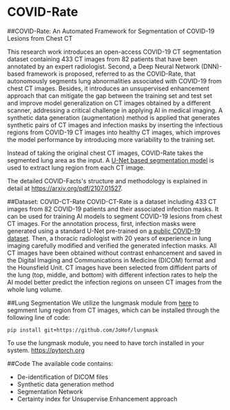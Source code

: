 COVID-Rate
===

##COVID-Rate: An Automated Framework for Segmentation of COVID-19 Lesions from Chest CT

This research work introduces an open-access COVID-19 CT segmentation dataset containing 
433 CT images from 82 patients that have been annotated by an expert radiologist. 
Second, a Deep Neural Network (DNN)-based framework is proposed, referred to as the COVID-Rate, that
autonomously segments lung abnormalities associated with COVID-19 from chest CT images.
Besides, it introduces an unsupervised enhancement approach that can mitigate the gap between 
the training set and test set and improve model generalization on CT images obtained by a different scanner, 
addressing a critical challenge in applying AI in medical imaging. A synthetic data generation (augmentation) 
method is applied that generates synthetic pairs of CT images and infection masks by inserting the infectious 
regions from COVID-19 CT images into healthy CT images, which improves the model performance by introducing 
more variability to the training set.

Instead of taking the original chest CT images, COVID-Rate takes the segmented lung area as 
the input. A [U-Net based segmentation model](https://github.com/JoHof/lungmask) is used to extract lung region from each CT image.

The detailed COVID-Facts's structure and methodology is explained in detail 
at https://arxiv.org/pdf/2107.01527.

##Dataset: COVID-CT-Rate
COVID-CT-Rate is a dataset including 433 CT images from 82 COVID-19 patients 
and their associated infection masks. It can be used for training AI models 
to segment COVID-19 lesions from chest CT images. For the annotation process, 
first, infection masks were generated using a standard U-Net pre-trained on 
[a public COVID-19 dataset](https://arxiv.org/abs/2004.12537). Then, a thoracic radiologist with 20 years of experience in lung imaging carefully modified and verified the generated infection masks. All CT images have been obtained without contrast enhancement and saved in the Digital Imaging and Communications in Medicine (DICOM) format and the Hounsfield Unit.
CT images have been selected from diffident parts of the lung (top, middle, and bottom) with different infection rates to help the AI model better predict the infection regions on unseen CT images from the whole lung volume.

##Lung Segmentation
We utilize the lungmask module from <a href="https://github.com/JoHof/lungmask">here</a> 
to segmment lung region from CT images, which can be installed through the following line of code:
```
pip install git+https://github.com/JoHof/lungmask
```
To use the lungmask module, you need to have torch installed in your system. 
<a href = "https://pytorch.org">https://pytorch.org</a>

##Code
The available code contains:

* De-identification of DICOM files
* Synthetic data generation method
* Segmentation Network
* Certainty index for Unsupervise Enhancement approach 
